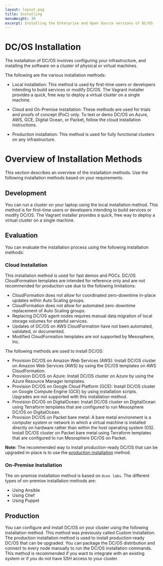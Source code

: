 ```yaml
---
layout: layout.pug
title: Installing
menuWeight: 30
excerpt: Installing the Enterprise and Open Source versions of DC/OS
---
```


# DC/OS Installation

The installation of DC/OS involves configuring your infrastructure, and installing the software on a cluster of physical or virtual machines.

The following are the various installation methods:

- Local installation: This method is used by first-time users or developers intending to build services or modify DC/OS. The Vagrant installer provides a quick, free way to deploy a virtual cluster on a single machine.

- Cloud and On-Premise installation: These methods are used for trials and proofs of concept (PoC) only. To test or demo DC/OS on Azure, AWS, GCE, Digital Ocean, or Packet, follow the cloud installation instructions. 

- Production installation: This method is used for fully functional clusters on any infrastructure.

# Overview of Installation Methods
This section describes an overview of the installation methods. Use the following installation methods based on your requirements.

## Development 
You can run a cluster on your laptop using the local installation method. This method is for first-time users or developers intending to build services or modify DC/OS. The Vagrant installer provides a quick, free way to deploy a virtual cluster on a single machine.
 

## Evaluation 
You can evaluate the installation process using the following installation methods:

### Cloud Installation 
This installation method is used for fast demos and POCs. 
DC/OS CloudFormation templates are intended for reference only and are not recommended for production use due to the following limitations:
- CloudFormation does not allow for coordinated zero-downtime in-place updates within Auto Scaling groups.
- CloudFormation does not allow for automated zero-downtime replacement of Auto Scaling groups.
- Replacing DC/OS agent nodes requires manual data migration of local storage volumes for stateful services.
- Updates of DC/OS on AWS CloudFormation have not been automated, validated, or documented.
- Modified CloudFormation templates are not supported by Mesosphere, Inc.

The following methods are used to install DC/OS:
- Provision DC/OS on Amazon Web Services (AWS): Install DC/OS cluster on Amazon Web Services (AWS) by using the DC/OS templates on AWS CloudFormation. 
- Provision DC/OS on Azure: Install DC/OS cluster on Azure by using the Azure Resource Manager templates.
- Provision DC/OS on Google Cloud Platform (GCE): Install DC/OS cluster on Google Compute Engine (GCE) by using installation scripts. Upgrades are not supported with this installation method.
- Provision DC/OS on DigitalOcean: Install DC/OS cluster on DigitalOcean using Terraform templates that are configured to run Mesosphere DC/OS on DigitalOcean.
- Provision DC/OS on Packet bare metal: A bare metal environment is a computer system or network in which a virtual machine is installed directly on hardware rather than within the host operating system (OS). Install DC/OS cluster on Packet bare metal using Terraform templates that are configured to run Mesosphere DC/OS on Packet.
 
 **Note:** The recommended way to install production-ready DC/OS that can be upgraded in-place is to use the [production installation](/1.11/installing/production/installation/) method.

### On-Premise Installation
The on-premise installation method is based on `dcos labs`. The different types of on-premise installation methods are:
- Using Ansible
- Using Chef
- Using Puppet


## Production
You can configure and install DC/OS on your cluster using the following installation method. This method was previously called Custom Installation. The production installation method is used to install production-ready DC/OS that can be upgraded. You can package the DC/OS distribution and connect to every node manually to run the DC/OS installation commands. This method is recommended if you want to integrate with an existing system or if you do not have SSH access to your cluster.
